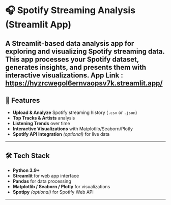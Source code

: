 # 🎧 Spotify Streaming Analysis (Streamlit App)

A Streamlit-based data analysis app for exploring and visualizing Spotify streaming data.  
This app processes your Spotify dataset, generates insights, and presents them with interactive visualizations.
App Link : https://hyzrcwegol6ernvaopsv7k.streamlit.app/
---

## 📌 Features

- **Upload & Analyze** Spotify streaming history (`.csv` or `.json`)
- **Top Tracks & Artists** analysis
- **Listening Trends** over time
- **Interactive Visualizations** with Matplotlib/Seaborn/Plotly
- **Spotify API Integration** *(optional)* for live data

---

## 🛠 Tech Stack

- **Python 3.9+**
- **Streamlit** for web app interface
- **Pandas** for data processing
- **Matplotlib / Seaborn / Plotly** for visualizations
- **Spotipy** *(optional)* for Spotify Web API

---
